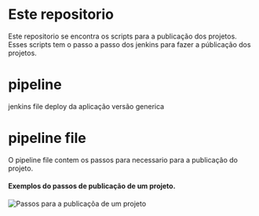 # Este repositorio
Este repositorio se encontra os scripts para a publicação dos projetos. Esses scripts tem o passo a passo dos jenkins para fazer a públicação dos projetos.

# pipeline
jenkins file deploy da aplicação versão generica

# pipeline file
O pipeline file contem os passos para necessario para a publicação do projeto.

#### Exemplos do passos de publicação  de um projeto.
![Passos para a publicaçõa de um projeto](https://miro.medium.com/v2/resize:fit:640/format:webp/1*SGuCtn2Gj_Q1fOg0MjBd9g.png)


